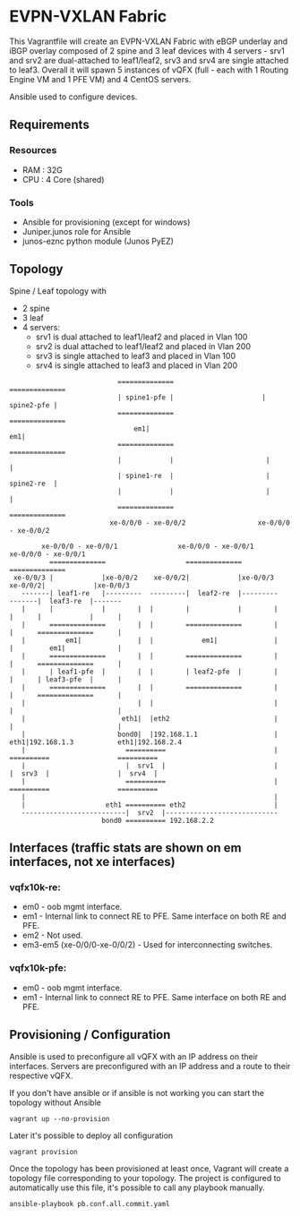 # EVPN-VXLAN Fabric

This Vagrantfile will create an EVPN-VXLAN Fabric with eBGP underlay and iBGP overlay composed of 2 spine and 3 leaf devices with 4 servers - srv1 and srv2 are dual-attached to leaf1/leaf2, srv3 and srv4 are single attached to leaf3.
Overall it will spawn 5 instances of vQFX (full - each with 1 Routing Engine VM and 1 PFE VM) and 4 CentOS servers.

Ansible used to configure devices.

## Requirements

### Resources

- RAM : 32G
- CPU : 4 Core (shared)

### Tools

- Ansible for provisioning (except for windows)
- Juniper.junos role for Ansible
- junos-eznc python module (Junos PyEZ)

## Topology

Spine / Leaf topology with

- 2 spine
- 3 leaf
- 4 servers:
    - srv1 is dual attached to leaf1/leaf2 and placed in Vlan 100
    - srv2 is dual attached to leaf1/leaf2 and placed in Vlan 200
    - srv3 is single attached to leaf3 and placed in Vlan 100
    - srv4 is single attached to leaf3 and placed in Vlan 200

```
                           ==============                      ==============
                           | spine1-pfe |                      | spine2-pfe |
                           ==============                      ==============
                               em1|                                em1|
                           ==============                       ==============
                           |            |                       |            |
                           | spine1-re  |                       | spine2-re  |
                           |            |                       |            |
                           ==============                       ==============
                         xe-0/0/0 - xe-0/0/2                  xe-0/0/0 - xe-0/0/2
                                                                               
        xe-0/0/0 - xe-0/0/1               xe-0/0/0 - xe-0/0/1                    xe-0/0/0 - xe-0/0/1
          ==============                    ==============                         ==============
 xe-0/0/3 |            |xe-0/0/2    xe-0/0/2|            |xe-0/0/3         xe-0/0/2|            |xe-0/0/3
   -------| leaf1-re   |---------  ---------|  leaf2-re  |---------         -------|  leaf3-re  |-------
   |      |            |        |  |        |            |        |         |      |            |      |
   |      ==============        |  |        ==============        |         |      ==============      |
   |          em1|              |  |            em1|              |         |         em1|             |
   |      ==============        |  |        ==============        |         |      ==============      |
   |      | leaf1-pfe  |        |  |        | leaf2-pfe  |        |         |      | leaf3-pfe  |      |
   |      ==============        |  |        ==============        |         |      ==============      |
   |                            |  |                              |         |                          |
   |                        eth1|  |eth2                          |         |                          |
   |                       bond0|  |192.168.1.1                   |     eth1|192.168.1.3           eth1|192.168.2.4
   |                         ==========                           |     ==========                 ==========
   |                         |  srv1  |                           |     |  srv3  |                 |  srv4  |
   |                         ==========                           |     ==========                 ==========
   |                                                              |
   |                    eth1 ========== eth2                      |
   --------------------------|  srv2  |----------------------------
                       bond0 ========== 192.168.2.2 
```

## Interfaces (traffic stats are shown on em interfaces, not xe interfaces)

### vqfx10k-re:

- em0 - oob mgmt interface.
- em1 - Internal link to connect RE to PFE. Same interface on both RE and PFE.
- em2 - Not used.
- em3-em5 (xe-0/0/0-xe-0/0/2) - Used for interconnecting switches.

### vqfx10k-pfe:

- em0 - oob mgmt interface. 
- em1 - Internal link to connect RE to PFE. Same interface on both RE and PFE.

## Provisioning / Configuration

Ansible is used to preconfigure all vQFX with an IP address on their interfaces.
Servers are preconfigured with an IP address and a route to their respective vQFX.

If you don't have ansible or if ansible is not working you can start the topology without Ansible
```
vagrant up --no-provision
```

Later it's possible to deploy all configuration
```
vagrant provision
```

Once the topology has been provisioned at least once, Vagrant will create a topology file corresponding to your topology.
The project is configured to automatically use this file, it's possible to call any playbook manually.  
```
ansible-playbook pb.conf.all.commit.yaml
```
